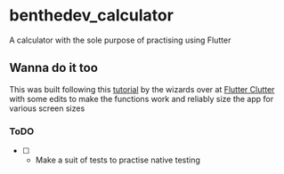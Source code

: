 # benthedev_calculator

A calculator with the sole purpose of practising using Flutter

## Wanna do it too

This was built following this [tutorial](https://www.flutterclutter.dev/flutter/tutorials/calculator-app/2020/1093/) by the wizards over at [Flutter Clutter](https://www.flutterclutter.dev/) with some edits to make the functions work and reliably size the app for various screen sizes

### ToDO
- [ ] - Make a suit of tests to practise native testing
